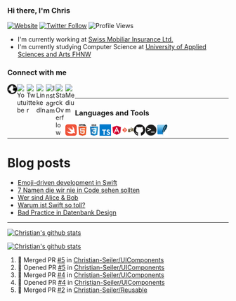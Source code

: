 ### Hi there, I'm Chris

[![Website](https://img.shields.io/website?url=http%3A%2F%2Fwww.christianseiler.ch)](http://www.christianseiler.ch)
[![Twitter Follow](https://img.shields.io/twitter/follow/christerseiler)](https://twitter.com/intent/follow?original_referer=https%3A%2F%2Fgithub.com%2Fchristian-seiler&screen_name=christerseiler)
![Profile Views](https://komarev.com/ghpvc/?username=christian-seiler)

- I'm currently working at [Swiss Mobiliar Insurance Ltd.](www.mobiliar.ch)
- I'm currently studying Computer Science at [University of Applied Sciences and Arts FHNW](www.fhnw.ch)

### Connect with me

[<img  align="left" alt="christianseiler.ch" width="22px" src="https://raw.githubusercontent.com/iconic/open-iconic/master/svg/globe.svg" />][website]
[<img  align="left" alt="Youtube" width="22px" src="https://cdn.jsdelivr.net/npm/simple-icons@v3/icons/youtube.svg" />][youtube]
[<img  align="left" alt="Twitter" width="22px" src="https://cdn.jsdelivr.net/npm/simple-icons@v3/icons/twitter.svg" />][twitter]
[<img  align="left" alt="LinkedIn" width="22px" src="https://cdn.jsdelivr.net/npm/simple-icons@v3/icons/linkedin.svg" />][linkedin]
[<img  align="left" alt="Instagram" width="22px" src="https://cdn.jsdelivr.net/npm/simple-icons@v3/icons/instagram.svg" />][instagram]
[<img  align="left" alt="StackOverflow" width="22px" src="https://cdn.jsdelivr.net/npm/simple-icons@3.0.1/icons/stackoverflow.svg" />][stackoverflow]
[<img  align="left" alt="Medium" width="22px" src="https://cdn.jsdelivr.net/npm/simple-icons@3.0.1/icons/medium.svg" />][medium]

<br>

---

### Languages and Tools

<img  align="left" alt="Swift" width="26px" src="https://raw.githubusercontent.com/github/explore/master/topics/swift/swift.png" />
<img  align="left" alt="HTML5" width="26px" src="https://raw.githubusercontent.com/github/explore/master/topics/html/html.png" />
<img  align="left" alt="CSS3" width="26px" src="https://raw.githubusercontent.com/github/explore/master/topics/css/css.png" />
<img  align="left" alt="TypeScript" width="26px" src="https://raw.githubusercontent.com/github/explore/master/topics/typescript/typescript.png" />
<img  align="left" alt="Angular" width="26px" src="https://raw.githubusercontent.com/github/explore/master/topics/angular/angular.png" />
<img  align="left" alt="Git" width="26px" src="https://raw.githubusercontent.com/github/explore/master/topics/git/git.png" />
<img  align="left" alt="GitHub" width="26px" src="https://raw.githubusercontent.com/github/explore/78df643247d429f6cc873026c0622819ad797942/topics/github/github.png" />
<img  align="left" alt="Terminal" width="26px" src="https://raw.githubusercontent.com/github/explore/master/topics/terminal/terminal.png" />
<img  align="left" alt="SQLite" width="26px" src="https://raw.githubusercontent.com/github/explore/master/topics/sqlite/sqlite.png" />

<br>

---

# Blog posts
<!-- BLOG-POST-LIST:START -->
- [Emoji-driven development in Swift](http://www.christianseiler.ch/emoji-driven-development-in-swift/)
- [7 Namen die wir nie in Code sehen sollten](http://www.christianseiler.ch/7-namen-die-wir-nie-in-code-sehen-sollten/)
- [Wer sind Alice & Bob](http://www.christianseiler.ch/wer-sind-alice-bob/)
- [Warum ist Swift so toll?](http://www.christianseiler.ch/warum-ist-swift-so-toll/)
- [Bad Practice in Datenbank Design](http://www.christianseiler.ch/bad-practice-in-datenbank-design/)
<!-- BLOG-POST-LIST:END -->

---

[![Christian's github stats](https://github-readme-stats.christian-seiler.vercel.app/api?username=christian-seiler&show_icons=true&hide_border=true)](https://github.com/christian-seiler/github-readme-stats)

[![Christian's github stats](https://github-readme-stats.christian-seiler.vercel.app/api/top-langs?username=christian-seiler&show_icons=true&hide_border=true&layout=compact)](https://github.com/christian-seiler/github-readme-stats)

<!--START_SECTION:activity-->
1. 🎉 Merged PR [#5](https://github.com//Christian-Seiler/UIComponents/pull/5) in [Christian-Seiler/UIComponents](https://github.com//Christian-Seiler/UIComponents)
2. 💪 Opened PR [#5](https://github.com//Christian-Seiler/UIComponents/pull/5) in [Christian-Seiler/UIComponents](https://github.com//Christian-Seiler/UIComponents)
3. 🎉 Merged PR [#4](https://github.com//Christian-Seiler/UIComponents/pull/4) in [Christian-Seiler/UIComponents](https://github.com//Christian-Seiler/UIComponents)
4. 💪 Opened PR [#4](https://github.com//Christian-Seiler/UIComponents/pull/4) in [Christian-Seiler/UIComponents](https://github.com//Christian-Seiler/UIComponents)
5. 🎉 Merged PR [#2](https://github.com//Christian-Seiler/Reusable/pull/2) in [Christian-Seiler/Reusable](https://github.com//Christian-Seiler/Reusable)
<!--END_SECTION:activity-->

[website]: http://www.christianseiler.ch
[twitter]: https://twitter.com/christerseiler
[youtube]: https://www.youtube.com/channel/UCQ8TLB8zAYGHbgUkdpQNyaA
[instagram]: https://www.instagram.com/christerseiler/
[linkedin]: https://linkedin.com/in/christian-seiler
[stackoverflow]: https://stackoverflow.com/users/2807608/christian-seiler
[medium]: https://medium.com/@chrisseiler
